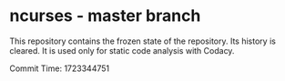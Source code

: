 # ncurses - master branch

This repository contains the frozen state of the repository.
Its history is cleared. It is used only for static code
analysis with Codacy.

Commit Time: 1723344751